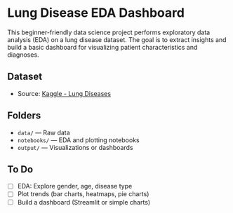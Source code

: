 
# Lung Disease EDA Dashboard

This beginner-friendly data science project performs exploratory data analysis (EDA) on a lung disease dataset. The goal is to extract insights and build a basic dashboard for visualizing patient characteristics and diagnoses.

## Dataset

- Source: [Kaggle - Lung Diseases](https://www.kaggle.com/datasets/samikshadalvi/lungs-diseases-dataset/data)

## Folders

- `data/` — Raw data
- `notebooks/` — EDA and plotting notebooks
- `output/` — Visualizations or dashboards

## To Do

- [ ] EDA: Explore gender, age, disease type
- [ ] Plot trends (bar charts, heatmaps, pie charts)
- [ ] Build a dashboard (Streamlit or simple charts)
